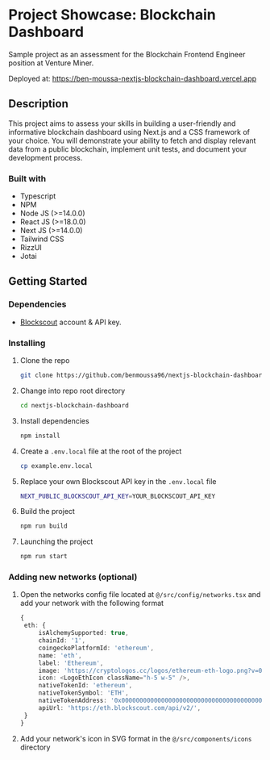 # Project Showcase: Blockchain Dashboard

Sample project as an assessment for the Blockchain Frontend Engineer position at Venture Miner.

Deployed at: https://ben-moussa-nextjs-blockchain-dashboard.vercel.app

## Description

This project aims to assess your skills in building a user-friendly and informative blockchain dashboard using Next.js and a CSS framework of your choice. You will demonstrate your ability to fetch and display relevant data from a public blockchain, implement unit tests, and document your development process.

### Built with

- Typescript
- NPM
- Node JS (>=14.0.0)
- React JS (>=18.0.0)
- Next JS (>=14.0.0)
- Tailwind CSS
- RizzUI
- Jotai

## Getting Started

### Dependencies

- [Blockscout](https://www.blockscout.com) account & API key.

### Installing

1. Clone the repo

   ```sh
   git clone https://github.com/benmoussa96/nextjs-blockchain-dashboard.git
   ```

2. Change into repo root directory

   ```sh
   cd nextjs-blockchain-dashboard
   ```

3. Install dependencies

   ```sh
   npm install
   ```

4. Create a `.env.local` file at the root of the project

   ```sh
   cp example.env.local
   ```

5. Replace your own Blockscout API key in the `.env.local` file

   ```sh
   NEXT_PUBLIC_BLOCKSCOUT_API_KEY=YOUR_BLOCKSCOUT_API_KEY
   ```

6. Build the project

   ```sh
   npm run build
   ```

7. Launching the project

   ```sh
   npm run start
   ```

### Adding new networks (optional)

1. Open the networks config file located at `@/src/config/networks.tsx` and add your network with the following format

   ```typescript
   {
    eth: {
        isAlchemySupported: true,
        chainId: '1',
        coingeckoPlatformId: 'ethereum',
        name: 'eth',
        label: 'Ethereum',
        image: 'https://cryptologos.cc/logos/ethereum-eth-logo.png?v=029',
        icon: <LogoEthIcon className="h-5 w-5" />,
        nativeTokenId: 'ethereum',
        nativeTokenSymbol: 'ETH',
        nativeTokenAddress: '0x0000000000000000000000000000000000000000',
        apiUrl: 'https://eth.blockscout.com/api/v2/',
    }
   }
   ```

2. Add your network's icon in SVG format in the `@/src/components/icons` directory
